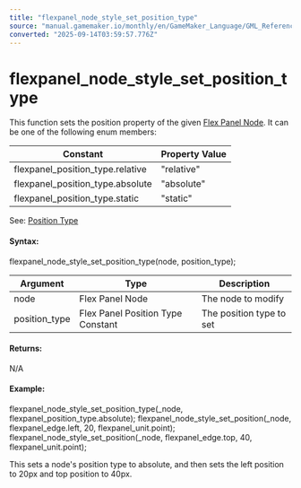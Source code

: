 ```yaml
---
title: "flexpanel_node_style_set_position_type"
source: "manual.gamemaker.io/monthly/en/GameMaker_Language/GML_Reference/Flex_Panels/Function_Reference/Styling_Functions/flexpanel_node_style_set_position_type.htm"
converted: "2025-09-14T03:59:57.776Z"
---
```


# flexpanel\_node\_style\_set\_position\_type

This function sets the position property of the given [Flex Panel Node](../flexpanel_create_node.md). It can be one of the following enum members:

| Constant | Property Value |
| --- | --- |
| flexpanel_position_type.relative | "relative" |
| flexpanel_position_type.absolute | "absolute" |
| flexpanel_position_type.static | "static" |

See: [Position Type](../../Flex_Panels_Styling.htm#h17)

#### Syntax:

flexpanel\_node\_style\_set\_position\_type(node, position\_type);

| Argument | Type | Description |
| --- | --- | --- |
| node | Flex Panel Node | The node to modify |
| position_type | Flex Panel Position Type Constant | The position type to set |

#### Returns:

N/A

#### Example:

flexpanel\_node\_style\_set\_position\_type(\_node, flexpanel\_position\_type.absolute);
flexpanel\_node\_style\_set\_position(\_node, flexpanel\_edge.left, 20, flexpanel\_unit.point);
flexpanel\_node\_style\_set\_position(\_node, flexpanel\_edge.top, 40, flexpanel\_unit.point);

This sets a node's position type to absolute, and then sets the left position to 20px and top position to 40px.